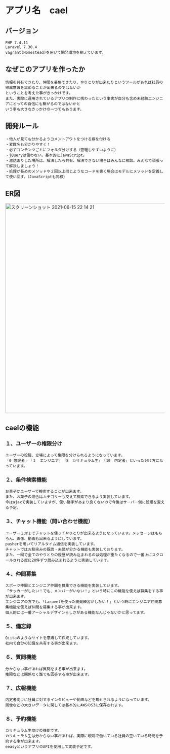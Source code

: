 #  アプリ名　cael

## バージョン
    PHP 7.4.11
    Laravel 7.30.4
    vagrant(Homestead)を用いて開発環境を揃えています。
    
## なぜこのアプリを作ったか
    情報を共有できたり、仲間を募集できたり、やりとりが出来たりというツールがあれば社員の帰属意識を高めることが出来るのではないか
    ということを考えた事がきっかけです。
    また、実際に運用されているアプリの制作に携わったという事実が自分も含め未経験エンジニアにとっての自信にも繋がるのではないかと
    いう事も大きなきっかけの一つでもあります。
    
## 開発ルール
    ・他人が見ても分かるようコメントアウトをつける癖を付ける
    ・変数名も分かりやすく！
    ・必ずコンテンツごとにフォルダ分けする（管理しやすいように）
    ・jQueryは使わない。基本的にJavaScript。
    ・激詰まりした場所は、解決したら共有、解決できない場合はみんなに相談。みんなで頑張って解決しましょう！
    ・処理が長めのメソッドや２回以上同じようなコードを書く場合はモデルにメソッドを定義して使い回す。（JavaScriptも同様）
    
## ER図
<img width="662" alt="スクリーンショット 2021-06-15 22 14 21" src="https://user-images.githubusercontent.com/59087539/122058952-208ba080-ce27-11eb-85bd-5cfd1be78639.png">    

## caelの機能
###   １、ユーザーの権限分け
    ユーザーの役職、立場によって権限を分けられるようになっています。
    「0 管理者」　「１　エンジニア」　「5　カリキュラム生」　「10　内定者」といった分け方になっています。

###   ２、条件検索機能
    お菓子かユーザーで検索することが出来ます。
    また、お菓子の場合はカテゴリーも交えて検索できるよう実装しています。
    今はajaxで実装していますが、使い勝手があまり良くないので今後はサーバー側に処理を変える予定。
    
###   ３、チャット機能（問い合わせ機能）
    ユーザー１対１でチャットを使ってやりとりが出来るようになっています。メッセージはもちろん、画像、動画も出来るようにしています。
    pusherを用いてリアルタイム通信を実装しています。
    チャットではお馴染みの既読・未読が分かる機能も実装しております。
    また、一回で全てのやりとりの履歴が読み込まれるのは処理が重たくなるので一番上にスクロールされる度に20件ずつ読み込まれるように実装しています。
    
###   ４、仲間募集
    スポーツ仲間とエンジニア仲間を募集できる機能を実装しています。
    「サッカーがしたい！でも、メンバーがいない！」という時にこの機能を使えば募集をする事が出来ます。
    エンジニアの方でも、「Laravelを使った開発練習がしたい！」という時にエンジニア仲間募集機能を使えば仲間を募集する事が出来ます。
    個人的には一番アーシャルデザインらしさがある機能なんじゃないかと思ってます。
    
###   ５、備忘録
    Qiitaのようなサイトを意識して作成しています。
    社内で自分の知識を共有する事が出来ます。
    
###   ６、質問機能
    分からない事があれば質問をする事が出来ます。
    権限などは関係なく誰でも回答する事が出来ます。
    
###   ７、広報機能
    内定者向けに社員に対するインタビューや動画などを載せられるようになっています。
    画像などの大きいデータに関しては基本的にAWSのS3に保存されます。
    
###   ８、予約機能
    カリキュラム生向けの機能です。
    カリキュラム生は分からない事があれば、実際に現場で働いている社員の空いている時間を予約する事が出来ます。
    eeasyというアプリのAPIを使用して実装予定です。
    
    

